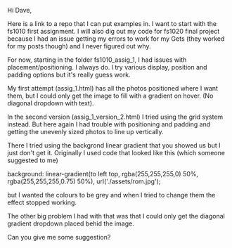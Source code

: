 Hi Dave,

Here is a link to a repo that I can put examples in. I want to start with the fs1010 first assignment. I will also dig out my code for fs1020 final project because I had an issue getting my errors to work for my Gets (they worked for my posts though) and I never figured out why.

For now, starting in the folder fs1010_assig_1, I had issues with placement/positioning. I always do. I try various display, position and padding options but it's really guess work.

My first attempt (assig_1.html) has all the photos positioned where I want them, but I could only get the image to fill with a gradient on hover. (No diagonal dropdown with text).

In the second version (assig_1_version_2.html) I tried using the grid system instead. But here again I had trouble with positioning and padding and getting the unevenly sized photos to line up vertically.

There I tried using the backgrond linear gradient that you showed us but I just don't get it. Originally I used code that looked like this (which someone suggested to me) 

  background: linear-gradient(to left top, rgba(255,255,255,0) 50%, rgba(255,255,255,0.75) 50%),
  url('./assets/rom.jpg');

but I wanted the colours to be grey and when I tried to change them the effect stopped working.

The other big problem I had with that was that I could only get the diagonal gradient dropdown placed behid the image.

Can you give me some suggestion? 